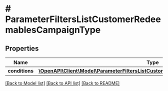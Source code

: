 # # ParameterFiltersListCustomerRedeemablesCampaignType

## Properties

Name | Type | Description | Notes
------------ | ------------- | ------------- | -------------
**conditions** | [**\OpenAPI\Client\Model\ParameterFiltersListCustomerRedeemablesCampaignTypeConditions**](ParameterFiltersListCustomerRedeemablesCampaignTypeConditions.md) |  | [optional]

[[Back to Model list]](../../README.md#models) [[Back to API list]](../../README.md#endpoints) [[Back to README]](../../README.md)
